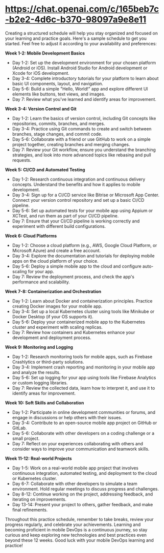 # https://chat.openai.com/c/165beb7c-b2e2-4d6c-b370-98097a9e8e11

Creating a structured schedule will help you stay organized and focused on your learning and practice goals. Here's a sample schedule to get you started. Feel free to adjust it according to your availability and preferences:

**Week 1-2: Mobile Development Basics**
- Day 1-2: Set up the development environment for your chosen platform (Android or iOS). Install Android Studio for Android development or Xcode for iOS development.
- Day 3-4: Complete introductory tutorials for your platform to learn about basic UI components, layout, and navigation.
- Day 5-6: Build a simple "Hello, World!" app and explore different UI elements like buttons, text views, and images.
- Day 7: Review what you've learned and identify areas for improvement.

**Week 3-4: Version Control and Git**
- Day 1-2: Learn the basics of version control, including Git concepts like repositories, commits, branches, and merges.
- Day 3-4: Practice using Git commands to create and switch between branches, stage changes, and commit code.
- Day 5-6: Collaborate with a friend or use GitHub to work on a simple project together, creating branches and merging changes.
- Day 7: Review your Git workflow, ensure you understand the branching strategies, and look into more advanced topics like rebasing and pull requests.

**Week 5: CI/CD and Automated Testing**
- Day 1-2: Research continuous integration and continuous delivery concepts. Understand the benefits and how it applies to mobile development.
- Day 3-4: Sign up for a CI/CD service like Bitrise or Microsoft App Center. Connect your version control repository and set up a basic CI/CD pipeline.
- Day 5-6: Set up automated tests for your mobile app using Appium or XCTest, and run them as part of your CI/CD pipeline.
- Day 7: Ensure that your CI/CD pipeline is working correctly and experiment with different build configurations.

**Week 6: Cloud Platforms**
- Day 1-2: Choose a cloud platform (e.g., AWS, Google Cloud Platform, or Microsoft Azure) and create a free account.
- Day 3-4: Explore the documentation and tutorials for deploying mobile apps on the cloud platform of your choice.
- Day 5-6: Deploy a simple mobile app to the cloud and configure auto-scaling for your app.
- Day 7: Review the deployment process, and check the app's performance and scalability.

**Week 7-8: Containerization and Orchestration**
- Day 1-2: Learn about Docker and containerization principles. Practice creating Docker images for your mobile app.
- Day 3-4: Set up a local Kubernetes cluster using tools like Minikube or Docker Desktop (if your OS supports it).
- Day 5-6: Deploy your containerized mobile app to the Kubernetes cluster and experiment with scaling replicas.
- Day 7: Review how containers and Kubernetes enhance your development and deployment process.

**Week 9: Monitoring and Logging**
- Day 1-2: Research monitoring tools for mobile apps, such as Firebase Crashlytics or third-party solutions.
- Day 3-4: Implement crash reporting and monitoring in your mobile app and analyze the results.
- Day 5-6: Set up logging for your app using tools like Firebase Analytics or custom logging libraries.
- Day 7: Review the collected data, learn how to interpret it, and use it to identify areas for improvement.

**Week 10: Soft Skills and Collaboration**
- Day 1-2: Participate in online development communities or forums, and engage in discussions or help others with their issues.
- Day 3-4: Contribute to an open-source mobile app project on GitHub or GitLab.
- Day 5-6: Collaborate with other developers on a coding challenge or a small project.
- Day 7: Reflect on your experiences collaborating with others and consider ways to improve your communication and teamwork skills.

**Week 11-12: Real-world Projects**
- Day 1-5: Work on a real-world mobile app project that involves continuous integration, automated testing, and deployment to the cloud or Kubernetes cluster.
- Day 6-7: Collaborate with other developers to simulate a team environment. Hold regular meetings to discuss progress and challenges.
- Day 8-12: Continue working on the project, addressing feedback, and iterating on improvements.
- Day 13-14: Present your project to others, gather feedback, and make final refinements.

Throughout this practice schedule, remember to take breaks, review your progress regularly, and celebrate your achievements. Learning and becoming proficient in mobile DevOps is a continuous journey, so stay curious and keep exploring new technologies and best practices even beyond these 12 weeks. Good luck with your mobile DevOps learning and practice!